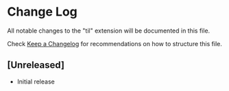 # Change Log

All notable changes to the "til" extension will be documented in this file.

Check [Keep a Changelog](http://keepachangelog.com/) for recommendations on how to structure this file.

## [Unreleased]

- Initial release
